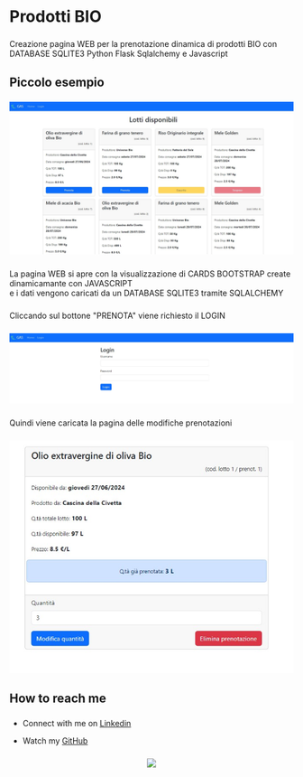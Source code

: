 <h1 align="left">Prodotti BIO</h1>

###

<p align="left">Creazione pagina WEB per la prenotazione dinamica di prodotti BIO con DATABASE SQLITE3 Python Flask Sqlalchemy e Javascript</p>

###

<h2 align="left">Piccolo esempio</h2>

###

<div align="center">
  <img src="https://github.com/lamiera70/lamiera70/blob/main/prenotazioni/prodotti_bio.jpg?raw=true" alt="prodotti_bio">
</div>

###

<p align="left">La pagina WEB si apre con la visualizzazione di CARDS BOOTSTRAP create dinamicamante con JAVASCRIPT<br> e i dati vengono caricati da un DATABASE SQLITE3 tramite SQLALCHEMY</p>

###

<p align="left">Cliccando sul bottone "PRENOTA" viene richiesto il LOGIN</p>

###

###

<div align="center">
  <img src="https://github.com/lamiera70/lamiera70/blob/main/prenotazioni/prodotti_bio_login.jpg?raw=true" alt="login_bio">
</div>

###

###

<p align="left">Quindi viene caricata la pagina delle modifiche prenotazioni</p>

###

###


<div align="center">
  <img src="https://github.com/lamiera70/lamiera70/blob/main/prenotazioni/prodotti_bio_modifica_prenotazione.jpg?raw=true" alt="modifiche_bio">
</div>

###

<div align="left">
</div>

###

<h2 align="left">How to reach me</h2>

###

* <p align="left">Connect with me on <a href="https://www.linkedin.com/in/lamiera/">Linkedin</a><br></p>

* <p align="left">Watch my <a href="https://github.com/lamiera70/">GitHub</a><br></p>



###

<div align="center">
  <img src="https://profile-counter.glitch.me/lamiera70/count.svg?"  />
</div>

###
          

###

<!--
**lamiera70/lamiera70** is a ✨ _special_ ✨ repository because its `README.md` (this file) appears on your GitHub profile.

Here are some ideas to get you started:

- 🔭 I’m currently working on ...
- 🌱 I’m currently learning ...
- 👯 I’m looking to collaborate on ...
- 🤔 I’m looking for help with ...
- 💬 Ask me about ...
- 📫 How to reach me: ...
- 😄 Pronouns: ...
- ⚡ Fun fact: ...
-->

